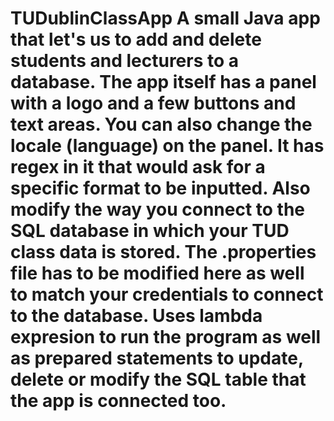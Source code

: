 # TUDublinClassApp A small Java app that let's us to add and delete students and lecturers to a database. The app itself has a panel with a logo and a few buttons and text areas. You can also change the locale (language) on the panel. It has regex in it that would ask for a specific format to be inputted. Also modify the way you connect to the SQL database in which your TUD class data is stored. The .properties file has to be modified here as well to match your credentials to connect to the database. Uses lambda expresion to run the program as well as prepared statements to update, delete or modify the SQL table that the app is connected too.
